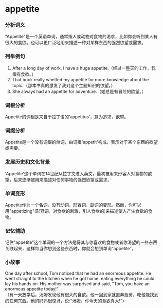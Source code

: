 # appetite

### 分析词义

  

"Appetite"是一个英语单词，通常指人或动物对食物的渴求，比如你会听到某人有很大的食欲。也可以更广泛地用来描述一种对某样东西的强烈欲望或需求。

  

### 列举例句

  

1.  After a long day of work, I have a huge appetite.（经过一整天的工作，我很有食欲。）
2.  That book really whetted my appetite for more knowledge about the topic.（那本书真的激发了我对这个主题知识的欲望。）
3.  She always had an appetite for adventure.（她总是有冒险的欲望。）

  

### 词根分析

  

Appetite的词根是来自于拉丁语的'appetitus'，意为追求，欲望。

  

### 词缀分析

  

Appetite是一个没有词缀的单词，由词根'appetit'构成，表示对于某个东西的欲望或需要。

  

### 发展历史和文化背景

  

'Appetite'这个单词在14世纪从拉丁文进入英文，最初被用来形容人对食物的欲望，后来逐渐被用来描述对任何事物的强烈欲望或需求。

  

### 单词变形

  

Appetite作为一个名词，没有动词、形容词、副词的变形。然而，你可以用"appetizing"(形容词，对食欲的刺激，引人食欲的)来描述使人产生食欲的食物。

  

### 记忆辅助

  

记住"appetite"这个单词的一个方法是将其与你喜欢的食物或者你渴望的一些东西关联起来，这样每当你想到这些东西时，你就会想到单词"appetite"。

  

### 小故事

  

One day after school, Tom noticed that he had an enormous appetite. He went straight to the kitchen when he got home, eating everything he could lay his hands on. His mother was surprised and said, "Tom, you have an enormous appetite today!"  
（有一天放学后，汤姆发现他有很大的食欲。他一回到家就直奔厨房，吃他能找到的任何东西。他的妈妈很惊讶，说:"汤姆，你今天的食欲真大!"）
